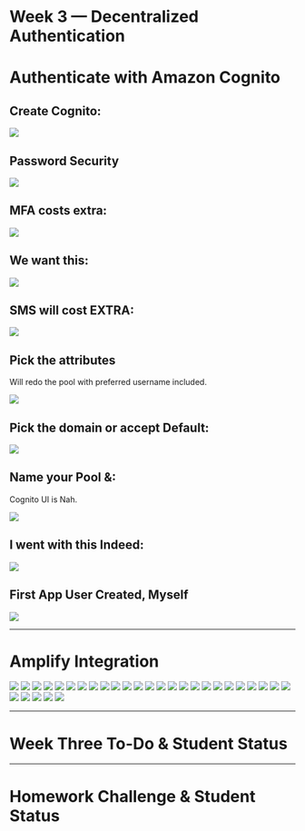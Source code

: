 # Week 3 — Decentralized Authentication


# Authenticate with Amazon Cognito

## Create Cognito:
<img src="assets/Week3/cognito/1 create use pool.png">

## Password Security
<img src="assets/Week3/cognito/2 password security.png">

## MFA costs extra:
<img src="assets/Week3/cognito/3 mfa .png">

## We want this:
<img src="assets/Week3/cognito/5 this.png">


## SMS will cost EXTRA:
<img src="assets/Week3/cognito/6 this ok for costs no sms.png">
<br>


## Pick the attributes
Will redo the pool with preferred username included.

<img src="assets/Week3/cognito/7 image is enough.png">


## Pick the domain or accept Default:
<img src="assets/Week3/cognito/8- step 4 custom reply with domain.png">


## Name your Pool &:
Cognito UI is Nah.




<img src="assets/Week3/cognito/9 ui is naaaahnaah.png">




## I went with this Indeed:
<img src="assets/Week3/cognito/10 he clicked other and said public .png">


## First App User Created, Myself
<img src="assets/Week3/cognito/9 done .png">

---

# Amplify Integration

<img src="assets/Week3/Amplify/1 install sdk and include in json with --save tag because we need it always not just for dev.png">


<img src="assets/Week3/Amplify/2 configure Amplify vars.png">

<img src="assets/Week3/Amplify/3 resolving code and include required.png">

<img src="assets/Week3/Amplify/4 another value.png">

<img src="assets/Week3/Amplify/5 no trap.png">

<img src="assets/Week3/Amplify/6 look at the code.png">

<img src="assets/Week3/Amplify/7 oh my eyes.png">

<img src="assets/Week3/Amplify/8 ok thats bette.png">

<img src="assets/Week3/Amplify/9 ctrl ALT GOOOO.png">

<img src="assets/Week3/Amplify/10 update amplify instead of cookies in profileinfo.png">

<img src="assets/Week3/Amplify/11 awesome itss blank.png">

<img src="assets/Week3/Amplify/12 troubleshooting.png">

<img src="assets/Week3/Amplify/13 hm check from frontshell they are sett.png">

<img src="assets/Week3/Amplify/14 should be same.png">

<img src="assets/Week3/Amplify/15 solving.png">
<img src="assets/Week3/Amplify/16 its back ok.png">

<img src="assets/Week3/Amplify/17 sign in page.png">

<img src="assets/Week3/Amplify/18 change it to email yea.png">

<img src="assets/Week3/Amplify/19 user do not exist.png">

<img src="assets/Week3/Amplify/20 another.png">

<img src="assets/Week3/Amplify/21 touchpoint.png">

<img src="assets/Week3/Amplify/22 touchpoint.png">

<img src="assets/Week3/Amplify/23 deep foucs on doing this.png">

<img src="assets/Week3/Amplify/24 yay.png">

<img src="assets/Week3/Amplify/26 set pw strong.png">

<img src="assets/Week3/Amplify/27 user.png">

<img src="assets/Week3/Amplify/28 user created.png">

<img src="assets/Week3/Amplify/29 enfocing pw for user.png">

<img src="assets/Week3/Amplify/30 cognito status.png">

<img src="assets/Week3/Amplify/32 working.png">




---


# Week Three To-Do & Student Status


---


# Homework Challenge & Student Status


